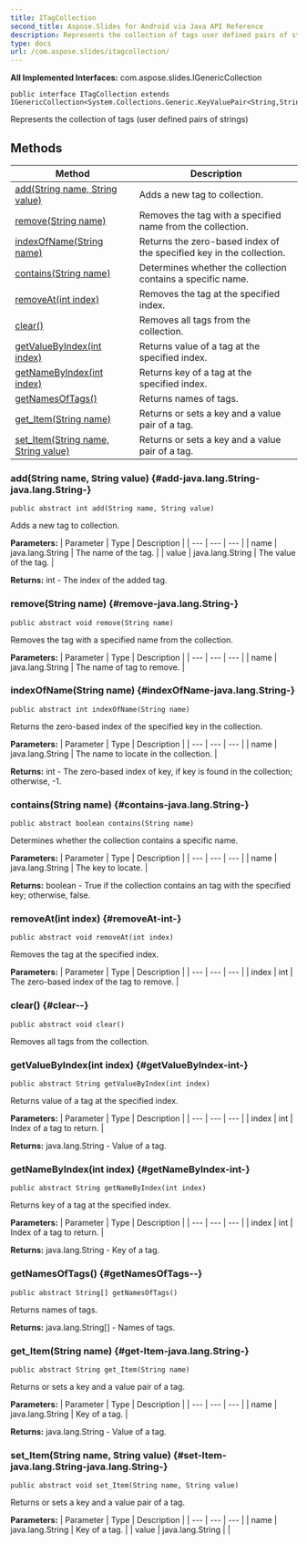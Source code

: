 ```yaml
---
title: ITagCollection
second_title: Aspose.Slides for Android via Java API Reference
description: Represents the collection of tags user defined pairs of strings
type: docs
url: /com.aspose.slides/itagcollection/
---
```

**All Implemented Interfaces:**
com.aspose.slides.IGenericCollection
```
public interface ITagCollection extends IGenericCollection<System.Collections.Generic.KeyValuePair<String,String>>
```

Represents the collection of tags (user defined pairs of strings)
## Methods

| Method | Description |
| --- | --- |
| [add(String name, String value)](#add-java.lang.String-java.lang.String-) | Adds a new tag to collection. |
| [remove(String name)](#remove-java.lang.String-) | Removes the tag with a specified name from the collection. |
| [indexOfName(String name)](#indexOfName-java.lang.String-) | Returns the zero-based index of the specified key in the collection. |
| [contains(String name)](#contains-java.lang.String-) | Determines whether the collection contains a specific name. |
| [removeAt(int index)](#removeAt-int-) | Removes the tag at the specified index. |
| [clear()](#clear--) | Removes all tags from the collection. |
| [getValueByIndex(int index)](#getValueByIndex-int-) | Returns value of a tag at the specified index. |
| [getNameByIndex(int index)](#getNameByIndex-int-) | Returns key of a tag at the specified index. |
| [getNamesOfTags()](#getNamesOfTags--) | Returns names of tags. |
| [get_Item(String name)](#get-Item-java.lang.String-) | Returns or sets a key and a value pair of a tag. |
| [set_Item(String name, String value)](#set-Item-java.lang.String-java.lang.String-) | Returns or sets a key and a value pair of a tag. |
### add(String name, String value) {#add-java.lang.String-java.lang.String-}
```
public abstract int add(String name, String value)
```


Adds a new tag to collection.

**Parameters:**
| Parameter | Type | Description |
| --- | --- | --- |
| name | java.lang.String | The name of the tag. |
| value | java.lang.String | The value of the tag. |

**Returns:**
int - The index of the added tag.
### remove(String name) {#remove-java.lang.String-}
```
public abstract void remove(String name)
```


Removes the tag with a specified name from the collection.

**Parameters:**
| Parameter | Type | Description |
| --- | --- | --- |
| name | java.lang.String | The name of tag to remove. |

### indexOfName(String name) {#indexOfName-java.lang.String-}
```
public abstract int indexOfName(String name)
```


Returns the zero-based index of the specified key in the collection.

**Parameters:**
| Parameter | Type | Description |
| --- | --- | --- |
| name | java.lang.String | The name to locate in the collection. |

**Returns:**
int - The zero-based index of key, if key is found in the collection; otherwise, -1.
### contains(String name) {#contains-java.lang.String-}
```
public abstract boolean contains(String name)
```


Determines whether the collection contains a specific name.

**Parameters:**
| Parameter | Type | Description |
| --- | --- | --- |
| name | java.lang.String | The key to locate. |

**Returns:**
boolean - True if the collection contains an tag with the specified key; otherwise, false.
### removeAt(int index) {#removeAt-int-}
```
public abstract void removeAt(int index)
```


Removes the tag at the specified index.

**Parameters:**
| Parameter | Type | Description |
| --- | --- | --- |
| index | int | The zero-based index of the tag to remove. |

### clear() {#clear--}
```
public abstract void clear()
```


Removes all tags from the collection.

### getValueByIndex(int index) {#getValueByIndex-int-}
```
public abstract String getValueByIndex(int index)
```


Returns value of a tag at the specified index.

**Parameters:**
| Parameter | Type | Description |
| --- | --- | --- |
| index | int | Index of a tag to return. |

**Returns:**
java.lang.String - Value of a tag.
### getNameByIndex(int index) {#getNameByIndex-int-}
```
public abstract String getNameByIndex(int index)
```


Returns key of a tag at the specified index.

**Parameters:**
| Parameter | Type | Description |
| --- | --- | --- |
| index | int | Index of a tag to return. |

**Returns:**
java.lang.String - Key of a tag.
### getNamesOfTags() {#getNamesOfTags--}
```
public abstract String[] getNamesOfTags()
```


Returns names of tags.

**Returns:**
java.lang.String[] - Names of tags.
### get_Item(String name) {#get-Item-java.lang.String-}
```
public abstract String get_Item(String name)
```


Returns or sets a key and a value pair of a tag.

**Parameters:**
| Parameter | Type | Description |
| --- | --- | --- |
| name | java.lang.String | Key of a tag. |

**Returns:**
java.lang.String - Value of a tag.
### set_Item(String name, String value) {#set-Item-java.lang.String-java.lang.String-}
```
public abstract void set_Item(String name, String value)
```


Returns or sets a key and a value pair of a tag.

**Parameters:**
| Parameter | Type | Description |
| --- | --- | --- |
| name | java.lang.String | Key of a tag. |
| value | java.lang.String |  |

